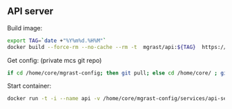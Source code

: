 

API server
----------


Build image:
```bash
export TAG=`date +"%Y%m%d.%H%M"`
docker build --force-rm --no-cache --rm -t  mgrast/api:${TAG}  https://raw.githubusercontent.com/MG-RAST/MG-RAST/api/docker/Dockerfile
```

Get config: (private mcs git repo)
```bash
if cd /home/core/mgrast-config; then git pull; else cd /home/core/ ; git clone git@git.mcs.anl.gov:mgrast-config.git ; fi
```


Start container:
```bash
docker run -t -i --name api -v /home/core/mgrast-config/services/api-server:/api-server-conf -v /media/ephemeral/api-server-data:/m5nr -p 80:80 mgrast/api:${TAG} /usr/local/apache2/bin/httpd -DFOREGROUND -f /MG-RAST/conf/httpd.conf
```
